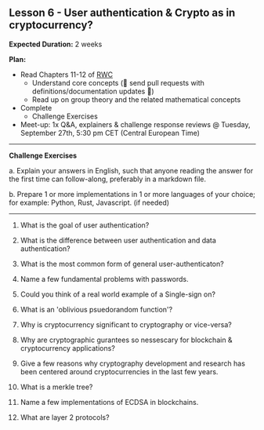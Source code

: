

## Lesson 6 - User authentication & Crypto as in cryptocurrency?

**Expected Duration:** 2 weeks


**Plan:**
* Read Chapters 11-12 of [RWC](https://www.manning.com/books/real-world-cryptography?a_aid=Realworldcrypto&a_bid=ad500e09)
  * Understand core concepts (🎉 send pull requests with definitions/documentation updates 🎉)
  * Read up on group theory and the related mathematical concepts 
* Complete 
  * Challenge Exercises 
* Meet-up: 1x Q&A, explainers & challenge response reviews @ Tuesday, September 27th, 5:30 pm CET (Central European Time)



---

**Challenge Exercises**

a. Explain your answers in English, such that anyone reading the answer for the first time can follow-along, preferably in a markdown file.

b. Prepare 1 or more implementations in 1 or more languages of your choice; for example: Python, Rust, Javascript. (if needed)

---

1. What is the goal of user authentication?

2. What is the difference between user authentication and data authentication?

3. What is the most common form of general user-authenticaton?

4. Name a few fundamental problems with passwords.

5. Could you think of a real world example of a Single-sign on?

6. What is an 'oblivious psuedorandom function'?

7. Why is cryptocurrency significant to cryptography or vice-versa?
   
8. Why are cryptographic gurantees so nessescary for blockchain & cryptocurrency applications?

9. Give a few reasons why cryptography development and research has been centered around cryptocurrencies in the last few years.

10. What is a merkle tree?

11. Name a few implementations of ECDSA in blockchains.

12. What are layer 2 protocols?
